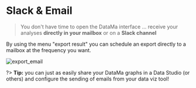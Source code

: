# Slack & Email

> You don't have time to open the DataMa interface ... receive your analyses **directly in your mailbox** or on a **Slack channel**

By using the menu "export result" you can schedule an export directly to a mailbox at the frequency you want.

![export_email](images/ExportEmail_GIF2.gif)

?> **Tip:** you can just as easily share your DataMa graphs in a Data Studio (or others) and configure the sending of emails from your data viz tool!
